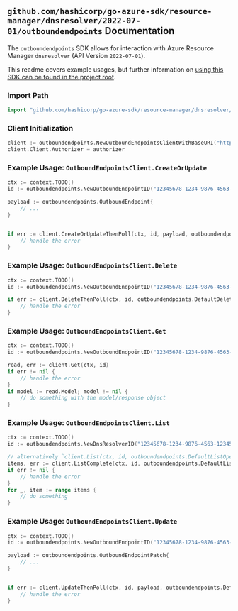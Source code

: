 
## `github.com/hashicorp/go-azure-sdk/resource-manager/dnsresolver/2022-07-01/outboundendpoints` Documentation

The `outboundendpoints` SDK allows for interaction with Azure Resource Manager `dnsresolver` (API Version `2022-07-01`).

This readme covers example usages, but further information on [using this SDK can be found in the project root](https://github.com/hashicorp/go-azure-sdk/tree/main/docs).

### Import Path

```go
import "github.com/hashicorp/go-azure-sdk/resource-manager/dnsresolver/2022-07-01/outboundendpoints"
```


### Client Initialization

```go
client := outboundendpoints.NewOutboundEndpointsClientWithBaseURI("https://management.azure.com")
client.Client.Authorizer = authorizer
```


### Example Usage: `OutboundEndpointsClient.CreateOrUpdate`

```go
ctx := context.TODO()
id := outboundendpoints.NewOutboundEndpointID("12345678-1234-9876-4563-123456789012", "example-resource-group", "dnsResolverName", "outboundEndpointName")

payload := outboundendpoints.OutboundEndpoint{
	// ...
}


if err := client.CreateOrUpdateThenPoll(ctx, id, payload, outboundendpoints.DefaultCreateOrUpdateOperationOptions()); err != nil {
	// handle the error
}
```


### Example Usage: `OutboundEndpointsClient.Delete`

```go
ctx := context.TODO()
id := outboundendpoints.NewOutboundEndpointID("12345678-1234-9876-4563-123456789012", "example-resource-group", "dnsResolverName", "outboundEndpointName")

if err := client.DeleteThenPoll(ctx, id, outboundendpoints.DefaultDeleteOperationOptions()); err != nil {
	// handle the error
}
```


### Example Usage: `OutboundEndpointsClient.Get`

```go
ctx := context.TODO()
id := outboundendpoints.NewOutboundEndpointID("12345678-1234-9876-4563-123456789012", "example-resource-group", "dnsResolverName", "outboundEndpointName")

read, err := client.Get(ctx, id)
if err != nil {
	// handle the error
}
if model := read.Model; model != nil {
	// do something with the model/response object
}
```


### Example Usage: `OutboundEndpointsClient.List`

```go
ctx := context.TODO()
id := outboundendpoints.NewDnsResolverID("12345678-1234-9876-4563-123456789012", "example-resource-group", "dnsResolverName")

// alternatively `client.List(ctx, id, outboundendpoints.DefaultListOperationOptions())` can be used to do batched pagination
items, err := client.ListComplete(ctx, id, outboundendpoints.DefaultListOperationOptions())
if err != nil {
	// handle the error
}
for _, item := range items {
	// do something
}
```


### Example Usage: `OutboundEndpointsClient.Update`

```go
ctx := context.TODO()
id := outboundendpoints.NewOutboundEndpointID("12345678-1234-9876-4563-123456789012", "example-resource-group", "dnsResolverName", "outboundEndpointName")

payload := outboundendpoints.OutboundEndpointPatch{
	// ...
}


if err := client.UpdateThenPoll(ctx, id, payload, outboundendpoints.DefaultUpdateOperationOptions()); err != nil {
	// handle the error
}
```

